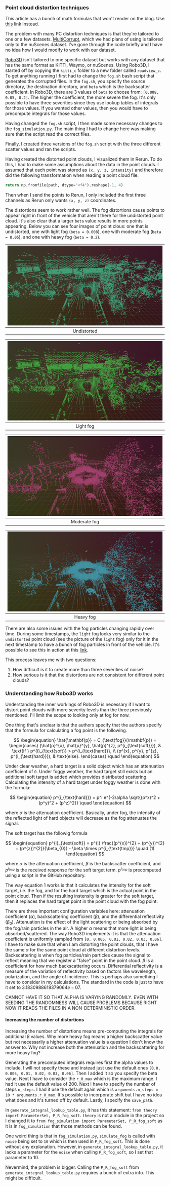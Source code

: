### Point cloud distortion techniques

This article has a bunch of math formulas that won't render on the blog. Use [this](https://github.com/Stenmarken/thesis-blog/blob/main/Ideas/pc_distortions/pc_distortions.md) link instead.

The problem with many PC distortion techniques is that they're tailored to one or a few datasets. [MultiCorrupt](https://github.com/ika-rwth-aachen/MultiCorrupt), which we had plans of using is tailored only to the nuScenes dataset. I've gone through the code briefly and I have no idea how I would modify to work with our dataset.

[Robo3D](https://github.com/ldkong1205/Robo3D) isn't tailored to one specific dataset but works with any dataset that has the same format as KITTI, Waymo, or nuScenes. Using Robo3D, I started off by copying the `kitti_c` folder to a new folder called `roadview_c`. To get anything running I first had to change the `fog.sh` bash script that generates the corrupted files. In the `fog.sh`, you specify the source directory, the destination directory, and `beta` which is the backscatter coefficient. In Robo3D, there are 3 values of `beta` to choose from: `[0.008, 0.05, 0.2]`. The higher the coefficient, the more severe the fog. It's only possible to have three severities since they use lookup tables of integrals for those values. If you wanted other values, then you would have to precompute integrals for those values.

Having changed the `fog.sh` script, I then made some necessary changes to the `fog_simulation.py`. The main thing I had to change here was making sure that the script read the correct files.

Finally, I created three versions of the `fog.sh` script with the three different scatter values and ran the scripts.

Having created the distorted point clouds, I visualized them in Rerun. To do this, I had to make some assumptions about the data in the point clouds. I assumed that each point was stored as `(x, y, z, intensity)` and therefore did the following transformation when reading a point cloud file.

```python
return np.fromfile(path, dtype="<f4").reshape(-1, 4)
```

Then when I send the points to Rerun, I only included the first three channels as Rerun only wants `(x, y, z)` coordinates.

The distortions seem to work rather well. The fog distortions cause points to appear right in front of the vehicle that aren't there for the undistorted point cloud. It's also clear that a larger `beta` value results in more points appearing. Below you can see four images of point clous: one that is undistorted, one with light fog (`beta = 0.008`), one with moderate fog (`beta = 0.05`), and one with heavy fog (`beta = 0.2`).

| ![images/undistorted.png](images/undistorted.png) |
| :-----------------------------------------------: |
|                    Undistorted                    |

| ![images/light.png](images/light.png) |
| :-----------------------------------: |
|               Light fog               |

| ![images/moderate.png](images/moderate.png) |
| :-----------------------------------------: |
|                Moderate fog                 |

| ![images/heavy.png](images/heavy.png) |
| :-----------------------------------: |
|               Heavy fog               |

There are also some issues with the fog particles changing rapidly over time. During some timestamps, the `light` fog looks very similar to the `undistorted` point cloud (see the picture of the `light` fog) only for it in the next timestamp to have a bunch of fog particles in front of the vehicle. It's possible to see this in action at this [link](https://drive.google.com/drive/u/0/folders/1hgRfwG5Oup-RjSe7DjTPg4_NTosy7ItI).

This process leaves me with two questions:

1. How difficult is it to create more than three severities of noise?
2. How serious is it that the distortions are not consistent for different point clouds?

### Understanding how Robo3D works

Understanding the inner workings of Robo3D is necessary if I want to distort point clouds with more severity levels than the three previously mentioned. I'll limit the scope to looking only at fog for now.

One thing that's unclear is that the authors specify that the authors specify that the formula for calculating a fog point is the following.

$$
\begin{equation}
\hat{\mathbf{p}} = C_{\text{fog}}(\mathbf{p}) = \begin{cases}
(\hat{p}^{x}, \hat{p}^{y}, \hat{p}^{z}, p^{i_{\text{soft}}}), & \text{if } p^{i}_{\text{soft}} > p^{i_{\text{hard}}}, \\
(p^{x}, p^{y}, p^{z}, p^{i_{\text{hard}}}), & \text{else}.
\end{cases}
\quad
\end{equation}
$$

Under clear weather, a hard target is a solid object which has an attenuation coefficient of `0`. Under foggy weather, the hard target still exists but an additional soft target is added which provides distributed scattering. Calculating the intensity of a hard target under foggy weather is done with the formula:

$$
\begin{equation}
p^{i_{\text{hard}}} = p^i e^{-2\alpha \sqrt{(p^x)^2 + (p^y)^2 + (p^z)^2}}
\quad
\end{equation}
$$

where $\alpha$ is the attenuation coefficient. Basically, under fog, the intensity of the reflected light of hard objects will decrease as the fog attenuates the signal.

The soft target has the followig formula

$$
\begin{equation}
p^{i}_{\text{soft}} = p^{i} \frac{(p^{x})^{2} + (p^{y})^{2} + (p^{z})^{2}}{\beta_{0}} - \beta \times p^{i_{\text{tmp}}} \quad (1)
\end{equation}
$$

where $\alpha$ is the attenuation coefficient, $\beta$ is the backscatter coefficient, and
$p^{i_{\text{tmp}}}$ is the received response for the soft target term. $p^{i_{\text{tmp}}}$ is precomputed using a script in the GitHub repository.

The way equation 1 works is that it calculates the intensity for the soft target, i.e. the fog, and for the hard target which is the actual point in the point cloud. Then if the resulting instensity is greater for the soft target, then it replaces the hard target point in the point cloud with the fog point.

There are three important configuration variables here: attenuation coefficient ($\alpha$), backscattering coefficient ($\beta$), and the differential reflectivity ($\beta_0$). Attenuation is the effect of the light scattering or being absorbed by the fog/rain particles in the air. A higher $\alpha$ means that more light is being absorbed/scattered. The way Robo3D implements it is that the attenuation coefficient is uniformly sampled from `[0, 0.005, 0.01, 0.02, 0.03, 0.06]`. I have to make sure that when I am distorting the point clouds, that I have the same $\alpha$ for the same point cloud at different distortion levels. Backscattering is when fog particles/rain particles cause the signal to reflect meaning that we register a "false" point in the point cloud. $\beta$ is a coefficient for how much backscattering occurs. Differential reflectivity is a measure of the variation of reflectivity based on factors like wavelength, polarization, and the angle of incidence. This is perhaps also something I have to consider in my calculations. The standard in the code is just to have it set to $3.1830988618379064e-07$.

CANNOT HAVE IT SO THAT ALPHA IS VARYING RANDOMLY. EVEN WITH SEEDING THE RANDOMNESS WILL CAUSE PROBLEMS BECAUSE RIGHT NOW IT READS THE FILES IN A NON-DETERMINISTIC ORDER.

#### Increasing the number of distortions

Increasing the number of distortions means pre-computing the integrals for additional $\beta$ values. Why more heavy fog means a higher backscatter value but not necessarily a higher attenuation value is a question I don't know the answer to. Why not increase both the attenuation and the backscattering for more heavy fog?

Generating the precomputed integrals requires first the alpha values to include. I will not specify these and instead just use the default ones `[0.0, 0.005, 0.01, 0.02, 0.03, 0.06]`. Then I added it so you specify the beta value. Next I have to consider the `r_0_max` which is the maximum range. I had it use the default value of $200$. Next I have to specify the number of steps `n_steps`. I had it use the default again which is `arguments.n_steps = 10 * arguments.r_0_max`. It's possible to incorporate shift but I have no idea what does and it's turned off by default. Lastly, I specify the `save_path`.

In `generate_integral_lookup_table.py`, it has this statement:
`from theory import ParameterSet, P_R_fog_soft`. `theory` is not a module in the project so I changed it to `from fog_simulation import ParameterSet, P_R_fog_soft` as it is in `fog_simulation` that those methods can be found.

One weird thing is that in `fog_simulation.py`, `simulate_fog` is called with `noise` being set to `10` which is then used in `P_R_fog_soft`. This is done without any explanation. However, in `generate_integral_lookup_table.py`, it lacks a parameter for the `noise` when calling `P_R_fog_soft`, so I set that parameter to 10.

Nevermind, the problem is bigger. Calling the `P_R_fog_soft` from `generate_integral_lookup_table.py` requires a bunch of extra info. This might be difficult.
